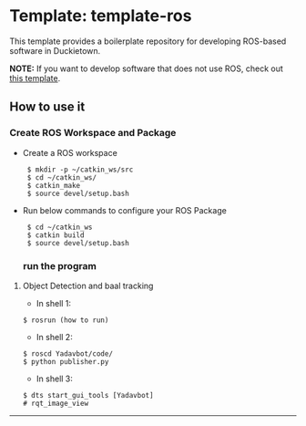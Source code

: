# Template: template-ros

This template provides a boilerplate repository
for developing ROS-based software in Duckietown.

**NOTE:** If you want to develop software that does not use
ROS, check out [this template](https://github.com/duckietown/template-basic).


## How to use it

### Create ROS Workspace and Package
- Create a ROS workspace

       $ mkdir -p ~/catkin_ws/src
       $ cd ~/catkin_ws/
       $ catkin_make
       $ source devel/setup.bash

- Run below commands to configure your ROS Package

       $ cd ~/catkin_ws
       $ catkin build
       $ source devel/setup.bash
    ### run the program
1. Object Detection and baal tracking
       
      - In shell 1:
     
       $ rosrun (how to run)
       
      - In shell 2:
     
       $ roscd Yadavbot/code/
       $ python publisher.py
       
      - In shell 3:
       
       $ dts start_gui_tools [Yadavbot]
       # rqt_image_view



***
